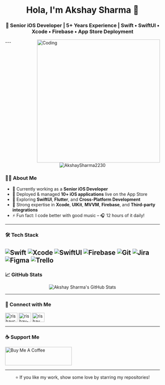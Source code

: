 <h1 align="center">Hola, I'm Akshay Sharma 👋</h1>
<h3 align="center">🚀 Senior iOS Developer | 5+ Years Experience | Swift • SwiftUI • Xcode • Firebase • App Store Deployment</h3>
<img align="right" alt="Coding" width="400" src= "https://cdn.dribbble.com/users/1162077/screenshots/3848914/programmer.gif">
---

<p align="center">
  <img src="https://komarev.com/ghpvc/?username=AkshaySharma2230&label=Profile%20views&color=blue&style=flat" alt="AkshaySharma2230" />
</p>

### 👨‍💻 About Me

- 🔭 Currently working as a **Senior iOS Developer**
- 📱 Deployed & managed **10+ iOS applications** live on the App Store
- 🌱 Exploring **SwiftUI**, **Flutter**, and **Cross-Platform Development**
- 💼 Strong expertise in **Xcode**, **UIKit**, **MVVM**, **Firebase**, and **Third-party integrations**
- ⚡ Fun fact: I code better with good music – 🎧 12 hours of it daily!

---

### 🛠️ Tech Stack

![Swift](https://img.shields.io/badge/-Swift-F05138?logo=swift&logoColor=white&style=for-the-badge)
![Xcode](https://img.shields.io/badge/-Xcode-147EFB?logo=xcode&logoColor=white&style=for-the-badge)
![SwiftUI](https://img.shields.io/badge/-SwiftUI-000000?logo=apple&logoColor=white&style=for-the-badge)
![Firebase](https://img.shields.io/badge/-Firebase-FFCA28?logo=firebase&logoColor=black&style=for-the-badge)
![Git](https://img.shields.io/badge/-Git-F05032?logo=git&logoColor=white&style=for-the-badge)
![Jira](https://img.shields.io/badge/-Jira-0052CC?logo=jira&logoColor=white&style=for-the-badge)
![Figma](https://img.shields.io/badge/-Figma-F24E1E?logo=figma&logoColor=white&style=for-the-badge)
![Trello](https://img.shields.io/badge/-Trello-0052CC?logo=trello&logoColor=white&style=for-the-badge)
---

### 📈 GitHub Stats

<p align="center">
  <img src="https://github-readme-stats.vercel.app/api?username=AkshaySharma2230&show_icons=true&theme=tokyonight&count_private=true" alt="Akshay Sharma's GitHub Stats" />
</p>

---

### 📲 Connect with Me

<p align="left">
<a href="https://twitter.com/itsSharma2230" target="blank"><img align="center" src="https://raw.githubusercontent.com/rahuldkjain/github-profile-readme-generator/master/src/images/icons/Social/twitter.svg" alt="rishavchanda" height="30" width="40" /></a>
<a href="https://www.linkedin.com/in/akshay-sharma-%EF%A3%BF-351920118/" target="blank"><img align="center" src="https://raw.githubusercontent.com/rahuldkjain/github-profile-readme-generator/master/src/images/icons/Social/linked-in-alt.svg" alt="rishav-chanda-b89a791b3" height="30" width="40" /></a>
<a href="https://www.instagram.com/zero1_code/" target="blank"><img align="center" src="https://raw.githubusercontent.com/rahuldkjain/github-profile-readme-generator/master/src/images/icons/Social/instagram.svg" alt="rishav_chanda" height="30" width="40" /></a>
</p>

---

### ☕ Support Me

<a href="https://www.buymeacoffee.com/34u73lyc8o" target="_blank">
  <img src="https://cdn.buymeacoffee.com/buttons/v2/default-yellow.png" alt="Buy Me A Coffee" height="60" width="217" />
</a>

---

<div align="center">
  ⭐️ If you like my work, show some love by starring my repositories!
</div>

